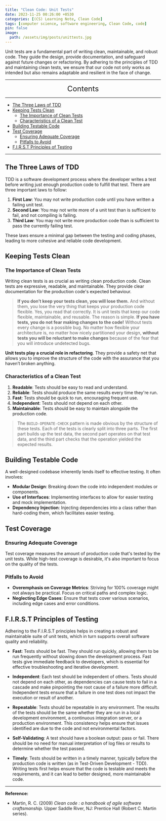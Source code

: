 ```yaml
---
title: "Clean Code: Unit Tests"
date: 2023-11-25 00:26:00 +0530
categories: [(CS) Learning Note, Clean Code]
tags: [computer science, software engineering, Clean Code, code]
pin: false
image:
  path: /assets/img/posts/unittests.jpg
---
```


Unit tests are a fundamental part of writing clean, maintainable, and robust code. They guide the design, provide documentation, and safeguard against future changes or refactoring. By adhering to the principles of TDD and maintaining clean tests, we ensure that our code not only works as intended but also remains adaptable and resilient in the face of change.

---
<center><font size='5'> Contents </font></center>

---

<!-- TOC -->
  * [The Three Laws of TDD](#the-three-laws-of-tdd)
  * [Keeping Tests Clean](#keeping-tests-clean)
    * [The Importance of Clean Tests](#the-importance-of-clean-tests)
    * [Characteristics of a Clean Test](#characteristics-of-a-clean-test)
  * [Building Testable Code](#building-testable-code)
  * [Test Coverage](#test-coverage)
    * [Ensuring Adequate Coverage](#ensuring-adequate-coverage)
    * [Pitfalls to Avoid](#pitfalls-to-avoid)
  * [F.I.R.S.T Principles of Testing](#first-principles-of-testing)
<!-- TOC -->

---

## The Three Laws of TDD

TDD is a software development process where the developer writes a test before writing just enough production code to fulfill that test. There are three important laws to follow:

1. **First Law**: You may not write production code until you have written a failing unit test.
2. **Second Law**: You may not write more of a unit test than is sufficient to fail, and not compiling is failing.
3. **Third Law**: You may not write more production code than is sufficient to pass the currently failing test.

These laws ensure a minimal gap between the testing and coding phases, leading to more cohesive and reliable code development.

## Keeping Tests Clean

### The Importance of Clean Tests

Writing clean tests is as crucial as writing clean production code. Clean tests are expressive, readable, and maintainable. They provide clear documentation for the production code's expected behaviour.

> **If you don’t keep your tests clean, you will lose them.** And without them, you lose the very thing that keeps your production code flexible. Yes, you read that correctly. It is unit tests that keep our code flexible, maintainable, and reusable. The reason is simple. **If you have tests, you do not fear making changes to the code!** Without tests every change is a possible bug. No matter how flexible your architecture is, no matter how nicely partitioned your design, **without tests you will be reluctant to make changes** because of the fear that you will introduce undetected bugs.

**Unit tests play a crucial role in refactoring**. They provide a safety net that allows you to improve the structure of the code with the assurance that you haven’t broken anything.

### Characteristics of a Clean Test

1. **Readable**: Tests should be easy to read and understand.
2. **Reliable**: Tests should produce the same results every time they're run.
3. **Fast**: Tests should be quick to run, encouraging frequent use.
4. **Independent**: Tests should not depend on each other.
5. **Maintainable**: Tests should be easy to maintain alongside the production code.

> The `BUILD-OPERATE-CHECK` pattern is made obvious by the structure of these tests. Each of the tests is clearly split into three parts. The first part builds up the test data, the second part operates on that test data, and the third part checks that the operation yielded the expected results.

## Building Testable Code

A well-designed codebase inherently lends itself to effective testing. It often involves:

- **Modular Design**: Breaking down the code into independent modules or components.
- **Use of Interfaces**: Implementing interfaces to allow for easier testing and mock implementation.
- **Dependency Injection**: Injecting dependencies into a class rather than hard-coding them, which facilitates easier testing.

## Test Coverage

### Ensuring Adequate Coverage

Test coverage measures the amount of production code that's tested by the unit tests. While high-test coverage is desirable, it's also important to focus on the quality of the tests.

### Pitfalls to Avoid

- **Overemphasis on Coverage Metrics**: Striving for 100% coverage might not always be practical. Focus on critical paths and complex logic.
- **Neglecting Edge Cases**: Ensure that tests cover various scenarios, including edge cases and error conditions.

## F.I.R.S.T Principles of Testing

Adhering to the F.I.R.S.T principles helps in creating a robust and maintainable suite of unit tests, which in turn supports overall software quality and reliability.

- **Fast**: Tests should be fast. They should run quickly, allowing them to be run frequently without slowing down the development process. Fast tests give immediate feedback to developers, which is essential for effective troubleshooting and iterative development.

- **Independent**: Each test should be independent of others. Tests should not depend on each other, as dependencies can cause tests to fail in a cascade and make pinpointing the root cause of a failure more difficult. Independent tests ensure that a failure in one test does not impact the execution or result of another.

- **Repeatable**: Tests should be repeatable in any environment. The results of the tests should be the same whether they are run in a local development environment, a continuous integration server, or a production environment. This consistency helps ensure that issues identified are due to the code and not environmental factors.

- **Self-Validating**: A test should have a boolean output: pass or fail. There should be no need for manual interpretation of log files or results to determine whether the test passed.

- **Timely**: Tests should be written in a timely manner, typically before the production code is written (as in Test-Driven Development - TDD). Writing tests first helps ensure that the code is testable and meets the requirements, and it can lead to better designed, more maintainable code.

---

**Reference:**

- Martin, R. C. (2009) _Clean code : a handbook of agile software craftsmanship._ Upper Saddle River, NJ: Prentice Hall (Robert C. Martin series).
